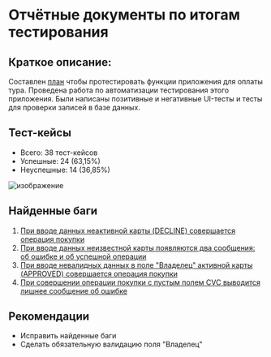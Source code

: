 # Отчётные документы по итогам тестирования
## Краткое описание:
Составлен [план](https://github.com/anastasiacat/diploma/blob/main/Plan.md) чтобы протестировать функции приложения для оплаты тура.
Проведена работа по автоматизации тестирования этого приложения.
Были написаны позитивные и негативные UI-тесты и тесты для проверки записей в базе данных.
## Тест-кейсы
- Всего: 38 тест-кейсов
- Успешные: 24 (63,15%)
- Неуспешные: 14 (36,85%)

![изображение](https://github.com/anastasiacat/diploma/assets/119497966/c7fe9bbe-1e53-4f40-95bf-5940f4fe387a)
## Найденные баги
1. [При вводе данных неактивной карты (DECLINE) совершается операция покупки](https://github.com/anastasiacat/diploma/issues/1)
2. [При вводе данных неизвестной карты появляются два сообщения: об ошибке и об успешной операции](https://github.com/anastasiacat/diploma/issues/2)
3. [При вводе невалидных данных в поле "Владелец" активной карты (APPROVED) совершается операция покупки](https://github.com/anastasiacat/diploma/issues/3)
4. [При совершении операции покупки с пустым полем CVC выводится лишнее сообщение об ошибке](https://github.com/anastasiacat/diploma/issues/4)
## Рекомендации
- Исправить найденные баги
- Сделать обязательную валидацию поля "Владелец"
